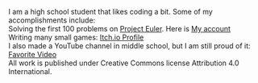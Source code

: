 I am a high school student that likes coding a bit.
Some of my accomplishments include:
<br>
Solving the first 100 problems on <a href="https://projecteuler.net">Project Euler</a>. Here is <a href="https://projecteuler.net/profile/hawslc.png">My account</a>
<br>
Writing many small games: <a href="https://hawslc.itch.io/">Itch.io Profile</a>
<br>
I also made a YouTube channel in middle school, but I am still proud of it: <a href="https://www.youtube.com/watch?v=jfb0B6sR6Z4">Favorite Video</a>
<br>
All work is published under Creative Commons license Attribution 4.0 International.
